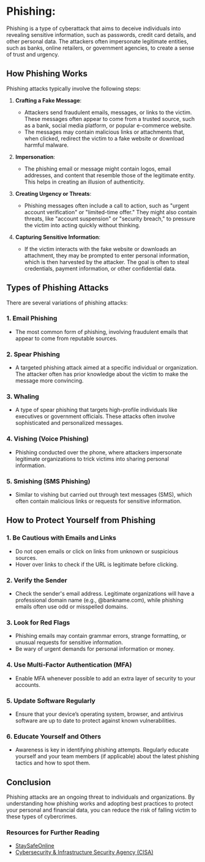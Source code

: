 
# Phishing:

Phishing is a type of cyberattack that aims to deceive individuals into revealing sensitive information, such as passwords, credit card details, and other personal data. The attackers often impersonate legitimate entities, such as banks, online retailers, or government agencies, to create a sense of trust and urgency.

## How Phishing Works

Phishing attacks typically involve the following steps:

1. **Crafting a Fake Message**:
   - Attackers send fraudulent emails, messages, or links to the victim. These messages often appear to come from a trusted source, such as a bank, social media platform, or popular e-commerce website.
   - The messages may contain malicious links or attachments that, when clicked, redirect the victim to a fake website or download harmful malware.

2. **Impersonation**:
   - The phishing email or message might contain logos, email addresses, and content that resemble those of the legitimate entity. This helps in creating an illusion of authenticity.

3. **Creating Urgency or Threats**:
   - Phishing messages often include a call to action, such as "urgent account verification" or "limited-time offer." They might also contain threats, like "account suspension" or "security breach," to pressure the victim into acting quickly without thinking.

4. **Capturing Sensitive Information**:
   - If the victim interacts with the fake website or downloads an attachment, they may be prompted to enter personal information, which is then harvested by the attacker. The goal is often to steal credentials, payment information, or other confidential data.

## Types of Phishing Attacks

There are several variations of phishing attacks:

### 1. **Email Phishing**
   - The most common form of phishing, involving fraudulent emails that appear to come from reputable sources.

### 2. **Spear Phishing**
   - A targeted phishing attack aimed at a specific individual or organization. The attacker often has prior knowledge about the victim to make the message more convincing.

### 3. **Whaling**
   - A type of spear phishing that targets high-profile individuals like executives or government officials. These attacks often involve sophisticated and personalized messages.

### 4. **Vishing (Voice Phishing)**
   - Phishing conducted over the phone, where attackers impersonate legitimate organizations to trick victims into sharing personal information.

### 5. **Smishing (SMS Phishing)**
   - Similar to vishing but carried out through text messages (SMS), which often contain malicious links or requests for sensitive information.

## How to Protect Yourself from Phishing

### 1. **Be Cautious with Emails and Links**
   - Do not open emails or click on links from unknown or suspicious sources.
   - Hover over links to check if the URL is legitimate before clicking.

### 2. **Verify the Sender**
   - Check the sender's email address. Legitimate organizations will have a professional domain name (e.g., @bankname.com), while phishing emails often use odd or misspelled domains.

### 3. **Look for Red Flags**
   - Phishing emails may contain grammar errors, strange formatting, or unusual requests for sensitive information.
   - Be wary of urgent demands for personal information or money.

### 4. **Use Multi-Factor Authentication (MFA)**
   - Enable MFA whenever possible to add an extra layer of security to your accounts.

### 5. **Update Software Regularly**
   - Ensure that your device’s operating system, browser, and antivirus software are up to date to protect against known vulnerabilities.

### 6. **Educate Yourself and Others**
   - Awareness is key in identifying phishing attempts. Regularly educate yourself and your team members (if applicable) about the latest phishing tactics and how to spot them.

## Conclusion

Phishing attacks are an ongoing threat to individuals and organizations. By understanding how phishing works and adopting best practices to protect your personal and financial data, you can reduce the risk of falling victim to these types of cybercrimes.

### Resources for Further Reading

- [StaySafeOnline](https://staysafeonline.org/)
- [Cybersecurity & Infrastructure Security Agency (CISA)](https://www.cisa.gov/)

